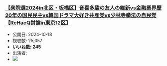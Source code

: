 ### [【衆院選2024in北区・板橋区】音喜多駿の友人の維新vs金融業界歴20年の国民民主vs韓国ドラマ大好き共産党vs少林寺拳法の自民党【ReHacQ討論in東京12区】](https://www.youtube.com/watch?v=ftc6vUKU4sU)
-   公開日: 2024-10-18
-   視聴数: 25,057
-   **いいね数: 245**
-   出演者: 
- [![](https://img.youtube.com/vi/ftc6vUKU4sU/hqdefault.jpg)](https://www.youtube.com/watch?v=ftc6vUKU4sU)
